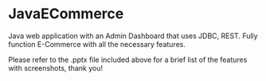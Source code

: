 # JavaECommerce
Java web application with an Admin Dashboard that uses JDBC, REST. Fully function E-Commerce with all the necessary features.

Please refer to the .pptx file included above for a brief list of the features with screenshots, thank you!
